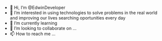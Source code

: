 - 👋 Hi, I’m @EdwinDeveloper
- 👀 I’m interested in using technologies to solve problems in the real world and improving our lives searching oportunities every day
- 🌱 I’m currently learning 
- 💞️ I’m looking to collaborate on ...
- 📫 How to reach me ...

<!---
EdwinDeveloper/EdwinDeveloper is a ✨ special ✨ repository because its `README.md` (this file) appears on your GitHub profile.
You can click the Preview link to take a look at your changes.
--->
